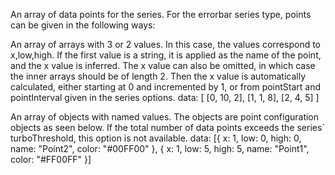 An array of data points for the series. For the errorbar series
type, points can be given in the following ways:

An array of arrays with 3 or 2 values. In this case, the values
correspond to x,low,high. If the first value is a string, it is
applied as the name of the point, and the x value is inferred.
The x value can also be omitted, in which case the inner arrays
should be of length 2. Then the x value is automatically calculated,
either starting at 0 and incremented by 1, or from pointStart
and pointInterval given in the series options.
data: [
    [0, 10, 2],
    [1, 1, 8],
    [2, 4, 5]
]


An array of objects with named values. The objects are point
configuration objects as seen below. If the total number of data
points exceeds the series´ turboThreshold,
this option is not available.
data: [{
    x: 1,
    low: 0,
    high: 0,
    name: &quot;Point2&quot;,
    color: &quot;#00FF00&quot;
}, {
    x: 1,
    low: 5,
    high: 5,
    name: &quot;Point1&quot;,
    color: &quot;#FF00FF&quot;
}]